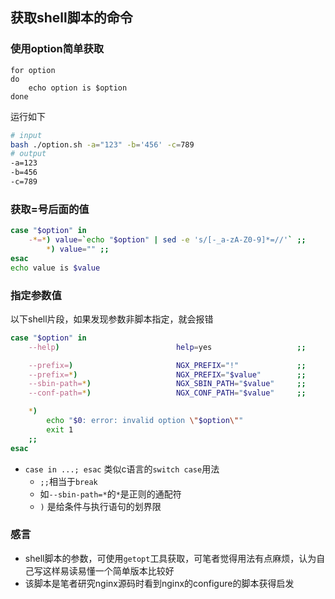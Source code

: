 ## 获取shell脚本的命令

### 使用option简单获取


```shell
for option
do
    echo option is $option
done
```

运行如下

```sh
# input
bash ./option.sh -a="123" -b='456' -c=789
# output
-a=123
-b=456
-c=789
```

### 获取=号后面的值

```sh
case "$option" in
    -*=*) value=`echo "$option" | sed -e 's/[-_a-zA-Z0-9]*=//'` ;;
        *) value="" ;;
esac
echo value is $value
```

### 指定参数值

以下shell片段，如果发现参数非脚本指定，就会报错

```sh
case "$option" in
    --help)                          help=yes                   ;;

    --prefix=)                       NGX_PREFIX="!"             ;;
    --prefix=*)                      NGX_PREFIX="$value"        ;;
    --sbin-path=*)                   NGX_SBIN_PATH="$value"     ;;
    --conf-path=*)                   NGX_CONF_PATH="$value"     ;;

    *)
        echo "$0: error: invalid option \"$option\""
        exit 1
    ;;
esac
```

- `case in ...; esac` 类似c语言的`switch case`用法
    + `;;`相当于`break`
    + 如`--sbin-path=*`的`*`是正则的通配符
    + `)` 是给条件与执行语句的划界限

### 感言

- shell脚本的参数，可使用`getopt`工具获取，可笔者觉得用法有点麻烦，认为自己写这样易读易懂一个简单版本比较好
- 该脚本是笔者研究nginx源码时看到nginx的configure的脚本获得启发